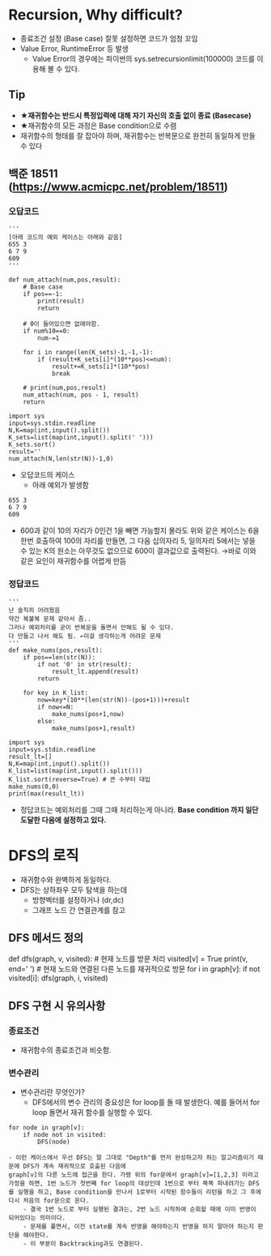 # Recursion, Why difficult?


- 종료조건 설정 (Base case) 잘못 설정하면 코드가 엄청 꼬임
- Value Error, RuntimeError 등 발생
    - Value Error의 경우에는 파이썬의 sys.setrecursionlimit(100000) 코드를 이용해 볼 수 있다.
## Tip
- <b>★재귀함수는 반드시 특정입력에 대해 자기 자신의 호출 없이 종료 (Basecase)</b>
- ★재귀함수의 모든 과정은 Base condition으로 수렴
- 재귀함수의 형태를 잘 잡아야 하며, 재귀함수는 반복문으로 완전히 동일하게 만들 수 있다

## 백준 18511 (https://www.acmicpc.net/problem/18511)

### 오답코드
```
'''
[아래 코드의 예외 케이스는 아래와 같음]
655 3
6 7 9
609
'''

def num_attach(num,pos,result):
    # Base case
    if pos==-1:
        print(result)
        return

    # 0이 들어있으면 없애야함.
    if num%10==0:
        num-=1

    for i in range(len(K_sets)-1,-1,-1):
        if (result+K_sets[i]*(10**pos)<=num):
            result+=K_sets[i]*(10**pos)
            break

    # print(num,pos,result)
    num_attach(num, pos - 1, result)
    return

import sys
input=sys.stdin.readline
N,K=map(int,input().split())
K_sets=list(map(int,input().split(' ')))
K_sets.sort()
result=''
num_attach(N,len(str(N))-1,0)
```

- 오답코드의 케이스
    - 아래 예외가 발생함

```
655 3
6 7 9
609
```
- 600과 같이 10의 자리가 0인건 1을 빼면 가능할지 몰라도 위와 같은 케이스는 6을 한번 호출하여 100의 자리를 만들면, 
그 다음 십의자리 5, 일의자리 5에서는 넣을 수 있는 K의 원소는 아무것도 없으므로 600이 결과값으로 출력된다.
→바로 이와 같은 요인이 재귀함수를 어렵게 만듬

### 정답코드
```
'''
난 솔직히 어려웠음
약간 복불복 문제 같아서 좀..
그러나 예외처리를 굳이 반복문을 돌면서 안해도 될 수 있다.
다 만들고 나서 해도 됨. ←이걸 생각하는게 어려운 문제
'''
def make_nums(pos,result):
    if pos==len(str(N)):
        if not '0' in str(result):
            result_lt.append(result)
        return

    for key in K_list:
        now=key*(10**(len(str(N))-(pos+1)))+result
        if now<=N:
            make_nums(pos+1,now)
        else:
            make_nums(pos+1,result)

import sys
input=sys.stdin.readline
result_lt=[]
N,K=map(int,input().split())
K_list=list(map(int,input().split()))
K_list.sort(reverse=True) # 큰 수부터 대입
make_nums(0,0)
print(max(result_lt))
```

- 정답코드는 예외처리를 그때 그때 처리하는게 아니라. <b>Base condition 까지 일단 도달한 다음에 설정하고 있다.</b> 


# DFS의 로직

- 재귀함수와 완벽하게 동일하다.
- DFS는 상하좌우 모두 탐색을 하는데
    - 방향벡터를 설정하거나 (dr,dc)
    - 그래프 노드 간 연결관계를 참고 


## DFS 메서드 정의
def dfs(graph, v, visited):
	# 현재 노드를 방문 처리
    visited[v] = True
    print(v, end=' ')
    # 현재 노드와 연결된 다른 노드를 재귀적으로 방문
    for i in graph[v]:
    	if not visited[i]:
        	dfs(graph, i, visited)

## DFS 구현 시 유의사항

### 종료조건
- 재귀함수의 종료조건과 비슷함.


### 변수관리
- 변수관리란 무엇인가?
    - DFS에서의 변수 관리의 중요성은 for loop를 돌 때 발생한다. 예를 들어서 for loop 돌면서 재귀 함수를 실행할 수 있다.
```
for node in graph[v]:
    if node not in visited:
        DFS(node)
```
    - 이런 케이스에서 우선 DFS는 말 그대로 "Depth"를 먼저 완성하고자 하는 알고리즘이기 때문에 DFS가 계속 재귀적으로 호출된 다음에
    graph[v]의 다른 노드에 접근을 한다. 가령 위의 for문에서 graph[v]=[1,2,3] 이라고 가정을 하면, 1번 노드가 첫번째 for loop의 대상인데 1번으로 부터 쭉쭉 파내려가는 DFS를 실행을 하고, Base condition을 만나서 1로부터 시작된 함수들이 리턴을 하고 그 후에 다시 처음의 for문으로 온다.
        - 결국 1번 노드로 부터 실행된 결과는, 2번 노드 시작하여 순회할 때에 이미 반영이 되어있다는 의미이다.
        - 문제를 풀면서, 이전 state를 계속 반영을 해야하는지 반영을 하지 말아야 하는지 판단을 해야한다.
        - 이 부분이 Backtracking과도 연결된다.
